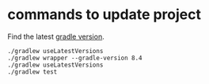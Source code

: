 # commands to update project
Find the latest [gradle version](https://docs.gradle.org/current/userguide/gradle_wrapper.html#sec:upgrading_wrapper).
```shell script
./gradlew useLatestVersions
./gradlew wrapper --gradle-version 8.4
./gradlew useLatestVersions
./gradlew test
```
